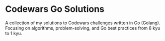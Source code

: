 # Codewars Go Solutions

A collection of my solutions to Codewars challenges written in Go (Golang).  
Focusing on algorithms, problem-solving, and Go best practices from 8 kyu to 1 kyu.